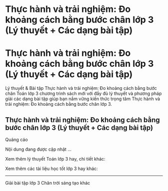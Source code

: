 # Thực hành và trải nghiệm: Đo khoảng cách bằng bước chân lớp 3 (Lý thuyết + Các dạng bài tập)

# Thực hành và trải nghiệm: Đo khoảng cách bằng bước chân lớp 3 (Lý thuyết + Các dạng bài tập)

Lý thuyết & Bài tập Thực hành và trải nghiệm: Đo khoảng cách bằng bước chân Toán lớp 3 chương trình sách mới với đầy đủ lý thuyết và phương pháp giải các dạng bài tập giúp bạn nắm vững kiến thức trọng tâm Thực hành và trải nghiệm: Đo khoảng cách bằng bước chân lớp 3.

## Thực hành và trải nghiệm: Đo khoảng cách bằng bước chân lớp 3 (Lý thuyết + Các dạng bài tập)

Quảng cáo

Nội dung đang được cập nhật ...

Xem thêm lý thuyết Toán lớp 3 hay, chi tiết khác:

Xem thêm các tài liệu học tốt lớp 3 hay khác:

* * *

Giải bài tập lớp 3 Chân trời sáng tạo khác
